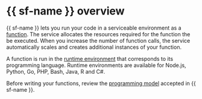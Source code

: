 # {{ sf-name }} overview

{{ sf-name }} lets you run your code in a serviceable environment as a [function](function.md). The service allocates the resources required for the function the be executed. When you increase the number of function calls, the service automatically scales and creates additional instances of your function.

A function is run in the [runtime environment](runtime/index.md) that corresponds to its programming language. Runtime environments are available for Node.js, Python, Go, PHP, Bash, Java, R and C#.

Before writing your functions, review the [programming model](function.md#programming-model) accepted in {{ sf-name }}.

